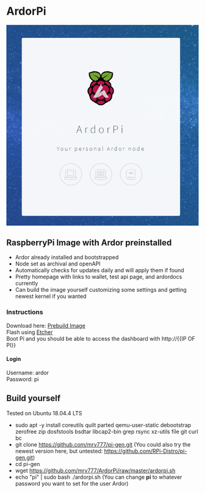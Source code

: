 # ArdorPi

![ArdorPi Dashboard](https://github.com/mrv777/ArdorPi/raw/master/ardorPiScreen.png)

## RaspberryPi Image with Ardor preinstalled
- Ardor already installed and bootstrapped
- Node set as archival and openAPI
- Automatically checks for updates daily and will apply them if found
- Pretty homepage with links to wallet, test api page, and ardordocs currently
- Can build the image yourself customizing some settings and getting newest kernel if you wanted

### Instructions
Download here: [Prebuild Image](https://ardor.tools/ardor-raspbian-lite.zip)  
Flash using [Etcher](https://www.balena.io/etcher/)  
Boot Pi and you should be able to access the dashboard with http://{{IP OF PI}}

#### Login
Username: ardor  
Password: pi

## Build yourself

Tested on Ubuntu 18.04.4 LTS

- sudo apt -y install coreutils quilt parted qemu-user-static debootstrap zerofree zip dosfstools bsdtar libcap2-bin grep rsync xz-utils file git curl bc
- git clone https://github.com/mrv777/pi-gen.git (You could also try the newest version here, but untested: https://github.com/RPi-Distro/pi-gen.git)
- cd pi-gen
- wget https://github.com/mrv777/ArdorPi/raw/master/ardorpi.sh
- echo "pi" | sudo bash ./ardorpi.sh (You can change **pi** to whatever password you want to set for the user Ardor)